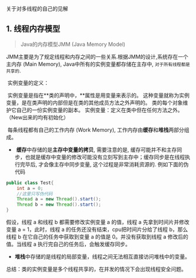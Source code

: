 关于对多线程的自己的见解
## 1. 线程内存模型

> Java的内存模型JMM (Java Memory Model)

​	JMM主要是为了规定线程和内存之间的一些关系.根据JMM的设计,系统存在一个主内存 (Main Memory), Java中所有的实例变量都存储在主存中, `对于所有线程都是共享的`.

​	实例变量的定义：

​	实例变量是指在**类的声明中，**属性是用变量来表示的。 这种变量就称为实例变量，是在类声明的内部但是在类的其他成员方法之外声明的。 类的每个对象维护它自己的一份实例变量的副本。 实例变量：定义在类中但在任何方法之外。 （New出来的均有初始化）

​	每条线程都有自己的工作内存 (Work Memory), 工作内存由**缓存**和**堆栈**两部分组成。

- ​	**缓存**中存储的是**主存中变量的拷贝**, 需要注意的是, 缓存可能并不和主存同步，也就是缓存中变量的修改可能没有立刻写到主存中；缓存同步是在线程执行完毕后, 才会像主存中同步变量, 这个过程是非常消耗资源的. 例如下面的伪代码 

```java
public class Test{
    int a = 0;
    //这里只写伪代码
    Thread a = new Thread().start();
    Thread b = new Thread().start();
}
```

假设，线程 a 和线程 b 都需要修改实例变量 a 的值，线程 a 先拿到时间片并修改变量 a = 1，此时，线程 a 的任务还没有结束，cpu把时间片分给了线程 b，那么线程 b 在它自己的任务中获取到变量 a 的值是 0。并没有获取到线程 a 修改后的值。当线程 a 执行完自己的任务后，会触发缓存同步。

- ​	**堆栈**中存储的是线程的局部变量，线程之间无法相互直接访问堆栈中的变量。

总结：类的实例变量是多个线程共享的，在并发的情况下会出现线程安全问题。